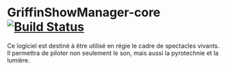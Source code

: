 GriffinShowManager-core [![Build Status](https://secure.travis-ci.org/Fortress-Combat/GriffinShowManager-core.png)](http://travis-ci.org/Fortress-Combat/GriffinShowManager-core)
=======================

Ce logiciel est destiné à être utilisé en régie le cadre de spectacles vivants.
Il permettra de piloter non seulement le son, mais aussi la pyrotechnie et la lumière.
